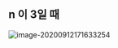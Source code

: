 ## n 이 3일 때

![image-20200912171633254](C:\Users\SOOBIN\AppData\Roaming\Typora\typora-user-images\image-20200912171633254.png)